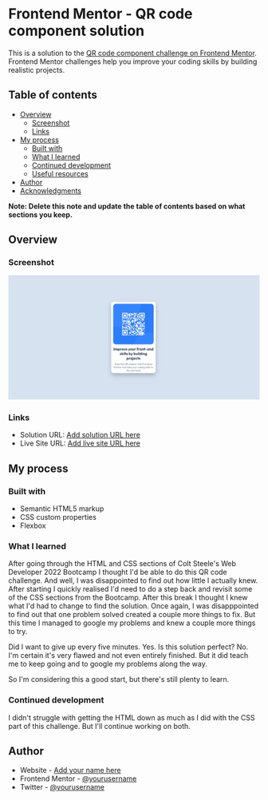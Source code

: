# Frontend Mentor - QR code component solution

This is a solution to the [QR code component challenge on Frontend Mentor](https://www.frontendmentor.io/challenges/qr-code-component-iux_sIO_H). Frontend Mentor challenges help you improve your coding skills by building realistic projects. 

## Table of contents

- [Overview](#overview)
  - [Screenshot](#screenshot)
  - [Links](#links)
- [My process](#my-process)
  - [Built with](#built-with)
  - [What I learned](#what-i-learned)
  - [Continued development](#continued-development)
  - [Useful resources](#useful-resources)
- [Author](#author)
- [Acknowledgments](#acknowledgments)

**Note: Delete this note and update the table of contents based on what sections you keep.**

## Overview

### Screenshot

![](images/screenshot.jpg)

### Links

- Solution URL: [Add solution URL here](https://your-solution-url.com)
- Live Site URL: [Add live site URL here](https://your-live-site-url.com)

## My process

### Built with

- Semantic HTML5 markup
- CSS custom properties
- Flexbox

### What I learned

After going through the HTML and CSS sections of Colt Steele's Web Developer 2022 Bootcamp I thought I'd be able to do this QR code challenge. And well, I was disappointed to find out how little I actually knew. After starting I quickly realised I'd need to do a step back and revisit some of the CSS sections from the Bootcamp. After this break I thought I knew what I'd had to change to find the solution. Once again, I was disapppointed to find out that one problem solved created a couple more things to fix.
But this time I managed to google my problems and knew a couple more things to try. 

Did I want to give up every five minutes. Yes. Is this solution perfect? No. I'm certain it's very flawed and not even entirely finished. But it did teach me to keep going and to google my problems along the way. 

So I'm considering this a good start, but there's still plenty to learn.


### Continued development

I didn't struggle with getting the HTML down as much as I did with the CSS part of this challenge. But I'll continue working on both.

## Author

- Website - [Add your name here](https://www.your-site.com)
- Frontend Mentor - [@yourusername](https://www.frontendmentor.io/profile/yourusername)
- Twitter - [@yourusername](https://www.twitter.com/yourusername)


